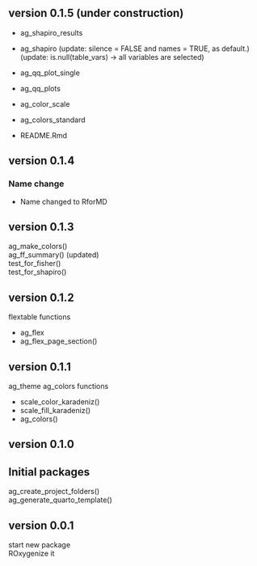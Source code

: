 
## version 0.1.5 (under construction)
- ag_shapiro_results
- ag_shapiro 
(update: silence = FALSE and names = TRUE, as default.)
(update: is.null(table_vars) -> all variables are selected)
- ag_qq_plot_single
- ag_qq_plots
- ag_color_scale
- ag_colors_standard

- README.Rmd






## version 0.1.4

### Name change

- Name changed to RforMD



## version 0.1.3

ag_make_colors()    
ag_ff_summary()   (updated)  
test_for_fisher()  
test_for_shapiro()  


## version 0.1.2


flextable functions
* ag_flex
* ag_flex_page_section()  

## version 0.1.1


ag_theme
ag_colors functions
* scale_color_karadeniz()    
* scale_fill_karadeniz()  
* ag_colors()  



## version 0.1.0

## Initial packages

ag_create_project_folders()    
ag_generate_quarto_template()  



## version 0.0.1

start new package  
ROxygenize it
